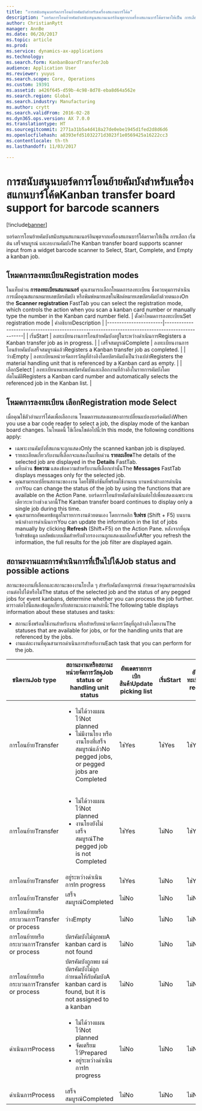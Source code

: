 ```yaml
---
title: "การสนับสนุนบอร์ดการโอนย้ายคัมบังสำหรับเครื่องสแกนบาร์โค้ด"
description: "บอร์ดการโอนย้ายคัมบังสนับสนุนสแกนเนอร์อินพุตจากเครื่องสแกนบาร์โค้ดราคาให้เป็น การเลือก เริ่มต้น เสร็จสมบูรณ์ และลบงานคัมบัง"
author: ChristianRytt
manager: AnnBe
ms.date: 06/20/2017
ms.topic: article
ms.prod: 
ms.service: dynamics-ax-applications
ms.technology: 
ms.search.form: KanbanBoardTransferJob
audience: Application User
ms.reviewer: yuyus
ms.search.scope: Core, Operations
ms.custom: 19391
ms.assetid: a426f645-d59b-4c98-8d78-eba8d64a562e
ms.search.region: Global
ms.search.industry: Manufacturing
ms.author: crytt
ms.search.validFrom: 2016-02-28
ms.dyn365.ops.version: AX 7.0.0
ms.translationtype: HT
ms.sourcegitcommit: 2771a31b5a4d418a27de0ebe1945d1fed2d8d6d6
ms.openlocfilehash: a8393efd51032271d3023f1e0569425a16222cc3
ms.contentlocale: th-th
ms.lasthandoff: 11/03/2017

---
```


# <a name="kanban-transfer-board-support-for-barcode-scanners"></a><span data-ttu-id="e88f9-103">การสนับสนุนบอร์ดการโอนย้ายคัมบังสำหรับเครื่องสแกนบาร์โค้ด</span><span class="sxs-lookup"><span data-stu-id="e88f9-103">Kanban transfer board support for barcode scanners</span></span>

[!include[banner](../includes/banner.md)]


<span data-ttu-id="e88f9-104">บอร์ดการโอนย้ายคัมบังสนับสนุนสแกนเนอร์อินพุตจากเครื่องสแกนบาร์โค้ดราคาให้เป็น การเลือก เริ่มต้น เสร็จสมบูรณ์ และลบงานคัมบัง</span><span class="sxs-lookup"><span data-stu-id="e88f9-104">The Kanban transfer board supports scanner input from a widget barcode scanner to Select, Start, Complete, and Empty a kanban job.</span></span>

<a name="registration-modes"></a><span data-ttu-id="e88f9-105">โหมดการลงทะเบียน</span><span class="sxs-lookup"><span data-stu-id="e88f9-105">Registration modes</span></span>
------------------

<span data-ttu-id="e88f9-106">ในแท็บด่วน **การลงทะเบียนสแกนเนอร์** คุณสามารถเลือกโหมดการลงทะเบียน ซึ่งควบคุมการดำเนินการเมื่อคุณสแกนหมายเลขบัตรคัมบัง หรือพิมพ์หมายเลขในฟิลด์หมายเลขบัตรคัมบังด้วยตนเอง</span><span class="sxs-lookup"><span data-stu-id="e88f9-106">On the **Scanner registration** FastTab you can select the registration mode, which controls the action when you scan a kanban card number or manually type the number in the Kanban card number field.</span></span>
| <span data-ttu-id="e88f9-107">ตั้งค่าโหมดการลงทะเบียน</span><span class="sxs-lookup"><span data-stu-id="e88f9-107">Set registration mode</span></span> | <span data-ttu-id="e88f9-108">คำอธิบาย</span><span class="sxs-lookup"><span data-stu-id="e88f9-108">Description</span></span>                                                                                     |
|-----------------------|-------------------------------------------------------------------------------------------------|
| <span data-ttu-id="e88f9-109">เริ่ม</span><span class="sxs-lookup"><span data-stu-id="e88f9-109">Start</span></span>                 | <span data-ttu-id="e88f9-110">ลงทะเบียนงานการโอนย้ายคัมบังอยู่ในระหว่างดำเนินการ</span><span class="sxs-lookup"><span data-stu-id="e88f9-110">Registers a Kanban transfer job as in progress.</span></span>                                                 |
| <span data-ttu-id="e88f9-111">เสร็จสมบูรณ์</span><span class="sxs-lookup"><span data-stu-id="e88f9-111">Complete</span></span>              | <span data-ttu-id="e88f9-112">ลงทะเบียนงานการโอนย้ายคัมบังเสร็จสมบูรณ์แล้ว</span><span class="sxs-lookup"><span data-stu-id="e88f9-112">Registers a Kanban transfer job as completed.</span></span>                                                   |
| <span data-ttu-id="e88f9-113">ว่าง</span><span class="sxs-lookup"><span data-stu-id="e88f9-113">Empty</span></span>                 | <span data-ttu-id="e88f9-114">ลงทะเบียนหน่วยจัดการวัสดุที่อ้างอิงโดยบัตรคัมบังเป็นว่างเปล่า</span><span class="sxs-lookup"><span data-stu-id="e88f9-114">Registers the material handling unit that is referenced by a Kanban card as empty.</span></span>              |
| <span data-ttu-id="e88f9-115">เลือก</span><span class="sxs-lookup"><span data-stu-id="e88f9-115">Select</span></span>                | <span data-ttu-id="e88f9-116">ลงทะเบียนหมายเลขบัตรคัมบังและเลือกงานที่อ้างอิงในรายการคัมบังโดยอัตโนมัติ</span><span class="sxs-lookup"><span data-stu-id="e88f9-116">Registers a Kanban card number and automatically selects the referenced job in the Kanban list.</span></span> |

 
<a name="registration-mode-select"></a><span data-ttu-id="e88f9-117">โหมดการลงทะเบียน เลือก</span><span class="sxs-lookup"><span data-stu-id="e88f9-117">Registration mode Select</span></span>
------------------------

<span data-ttu-id="e88f9-118">เมื่อคุณใช้ตัวอ่านบาร์โค้ดเพื่อเลือกงาน โหมดการแสดงผลของการเปลี่ยนแปลงบอร์ดคัมบัง</span><span class="sxs-lookup"><span data-stu-id="e88f9-118">When you use a bar code reader to select a job, the display mode of the kanban board changes.</span></span> <span data-ttu-id="e88f9-119">ในโหมดนี้ ใช้เงื่อนไขต่อไปนี้:</span><span class="sxs-lookup"><span data-stu-id="e88f9-119">In this mode, the following conditions apply:</span></span>

-   <span data-ttu-id="e88f9-120">เฉพาะงานคัมบังที่สแกนจะถูกแสดง</span><span class="sxs-lookup"><span data-stu-id="e88f9-120">Only the scanned kanban job is displayed.</span></span>
-   <span data-ttu-id="e88f9-121">รายละเอียดเกี่ยวกับงานที่เลือกจะแสดงในแท็บด่วน **รายละเอียด**</span><span class="sxs-lookup"><span data-stu-id="e88f9-121">The details of the selected job are displayed in the **Details** FastTab.</span></span>
-   <span data-ttu-id="e88f9-122">แท็บด่วน **ข้อความ** แสดงข้อความสำหรับงานที่เลือกเท่านั้น</span><span class="sxs-lookup"><span data-stu-id="e88f9-122">The **Messages** FastTab displays messages only for the selected job.</span></span>
-   <span data-ttu-id="e88f9-123">คุณสามารถเปลี่ยนสถานะของงาน โดยใช้ฟังก์ชันที่พร้อมใช้งานบน บานหน้าต่างการดำเนินการ</span><span class="sxs-lookup"><span data-stu-id="e88f9-123">You can change the status of the job by using the functions that are available on the Action Pane.</span></span> <span data-ttu-id="e88f9-124">บอร์ดการโอนย้ายคัมบังดำเนินต่อไปเพื่อแสดงเฉพาะงานเดียวระหว่างช่วงเวลานี้</span><span class="sxs-lookup"><span data-stu-id="e88f9-124">The Kanban transfer board continues to display only a single job during this time.</span></span>
-   <span data-ttu-id="e88f9-125">คุณสามารถอัพเดทข้อมูลในรายการงานด้วยตนเอง โดยการคลิก  **รีเฟรช** (Shift + F5) บนบานหน้าต่างการดำเนินการ</span><span class="sxs-lookup"><span data-stu-id="e88f9-125">You can update the information in the list of jobs manually by clicking **Refresh** (Shift+F5) on the Action Pane.</span></span> <span data-ttu-id="e88f9-126">หลังจากที่คุณรีเฟรชข้อมูล ผลลัพธ์แบบเต็มสำหรับตัวกรองงานถูกแสดงผลอีกครั้ง</span><span class="sxs-lookup"><span data-stu-id="e88f9-126">After you refresh the information, the full results for the job filter are displayed again.</span></span>

## <a name="job-status-and-possible-actions"></a><span data-ttu-id="e88f9-127">สถานะงานและการดำเนินการที่เป็นไปได้</span><span class="sxs-lookup"><span data-stu-id="e88f9-127">Job status and possible actions</span></span>
<span data-ttu-id="e88f9-128">สถานะของงานที่เลือกและสถานะของงานโยงใด ๆ สำหรับคัมบังเหตุการณ์ กำหนดว่าคุณสามารถดำเนินงานต่อไปได้หรือไม่</span><span class="sxs-lookup"><span data-stu-id="e88f9-128">The status of the selected job and the status of any pegged jobs for event kanbans, determine whether you can process the job further.</span></span> <span data-ttu-id="e88f9-129">ตารางต่อไปนี้แสดงข้อมูลเกี่ยวกับสถานะและงานเหล่านี้:</span><span class="sxs-lookup"><span data-stu-id="e88f9-129">The following table displays information about these statuses and tasks:</span></span>
-   <span data-ttu-id="e88f9-130">สถานะซึ่งพร้อมใช้งานสำหรับงาน หรือสำหรับหน่วยจัดการวัสดุที่ถูกอ้างอิงโดยงาน</span><span class="sxs-lookup"><span data-stu-id="e88f9-130">The statuses that are available for jobs, or for the handling units that are referenced by the jobs.</span></span>
-   <span data-ttu-id="e88f9-131">งานแต่ละงานที่คุณสามารถดำเนินการสำหรับงาน</span><span class="sxs-lookup"><span data-stu-id="e88f9-131">Each task that you can perform for the job.</span></span>

<table>
<colgroup>
<col width="12%" />
<col width="12%" />
<col width="12%" />
<col width="12%" />
<col width="12%" />
<col width="12%" />
<col width="12%" />
<col width="12%" />
</colgroup>
<thead>
<tr class="header">
<th><span data-ttu-id="e88f9-132">ชนิดงาน</span><span class="sxs-lookup"><span data-stu-id="e88f9-132">Job type</span></span></th>
<th><span data-ttu-id="e88f9-133">สถานะงานหรือสถานะหน่วยจัดการวัสดุ</span><span class="sxs-lookup"><span data-stu-id="e88f9-133">Job status or handling unit status</span></span></th>
<th><span data-ttu-id="e88f9-134">อัพเดตรายการเบิกสินค้า</span><span class="sxs-lookup"><span data-stu-id="e88f9-134">Update picking list</span></span></th>
<th><span data-ttu-id="e88f9-135">เริ่ม</span><span class="sxs-lookup"><span data-stu-id="e88f9-135">Start</span></span></th>
<th><span data-ttu-id="e88f9-136">อัพเดตการลงทะเบียน</span><span class="sxs-lookup"><span data-stu-id="e88f9-136">Update registration</span></span></th>
<th><span data-ttu-id="e88f9-137">เสร็จสมบูรณ์</span><span class="sxs-lookup"><span data-stu-id="e88f9-137">Complete</span></span></th>
<th><span data-ttu-id="e88f9-138">ว่าง</span><span class="sxs-lookup"><span data-stu-id="e88f9-138">Empty</span></span></th>
<th><span data-ttu-id="e88f9-139">สร้างคัมบังเหตุการณ์</span><span class="sxs-lookup"><span data-stu-id="e88f9-139">Create event kanbans</span></span></th>
</tr>
</thead>
<tbody>
<tr class="odd">
<td><span data-ttu-id="e88f9-140">การโอนย้าย</span><span class="sxs-lookup"><span data-stu-id="e88f9-140">Transfer</span></span></td>
<td><ul>
<li><span data-ttu-id="e88f9-141">ไม่ได้วางแผนไว้</span><span class="sxs-lookup"><span data-stu-id="e88f9-141">Not planned</span></span></li>
<li><span data-ttu-id="e88f9-142">ไม่มีงานโยง หรืองานโยงที่เสร็จสมบูรณ์แล้ว</span><span class="sxs-lookup"><span data-stu-id="e88f9-142">No pegged jobs, or pegged jobs are Completed</span></span></li>
</ul></td>
<td><span data-ttu-id="e88f9-143">ใช่</span><span class="sxs-lookup"><span data-stu-id="e88f9-143">Yes</span></span></td>
<td><span data-ttu-id="e88f9-144">ใช่</span><span class="sxs-lookup"><span data-stu-id="e88f9-144">Yes</span></span></td>
<td><span data-ttu-id="e88f9-145">ใช่</span><span class="sxs-lookup"><span data-stu-id="e88f9-145">Yes</span></span></td>
<td><span data-ttu-id="e88f9-146">ใช่</span><span class="sxs-lookup"><span data-stu-id="e88f9-146">Yes</span></span></td>
<td><span data-ttu-id="e88f9-147">ไม่</span><span class="sxs-lookup"><span data-stu-id="e88f9-147">No</span></span></td>
<td><span data-ttu-id="e88f9-148">ใช่</span><span class="sxs-lookup"><span data-stu-id="e88f9-148">Yes</span></span></td>
</tr>
<tr class="even">
<td><span data-ttu-id="e88f9-149">การโอนย้าย</span><span class="sxs-lookup"><span data-stu-id="e88f9-149">Transfer</span></span></td>
<td><ul>
<li><span data-ttu-id="e88f9-150">ไม่ได้วางแผนไว้</span><span class="sxs-lookup"><span data-stu-id="e88f9-150">Not planned</span></span></li>
<li><span data-ttu-id="e88f9-151">งานโยงยังไม่เสร็จสมบูรณ์</span><span class="sxs-lookup"><span data-stu-id="e88f9-151">The pegged job is not Completed</span></span></li>
</ul></td>
<td><span data-ttu-id="e88f9-152">ใช่</span><span class="sxs-lookup"><span data-stu-id="e88f9-152">Yes</span></span></td>
<td><span data-ttu-id="e88f9-153">ไม่</span><span class="sxs-lookup"><span data-stu-id="e88f9-153">No</span></span></td>
<td><span data-ttu-id="e88f9-154">ใช่</span><span class="sxs-lookup"><span data-stu-id="e88f9-154">Yes</span></span></td>
<td><span data-ttu-id="e88f9-155">ไม่</span><span class="sxs-lookup"><span data-stu-id="e88f9-155">No</span></span></td>
<td><span data-ttu-id="e88f9-156">ไม่</span><span class="sxs-lookup"><span data-stu-id="e88f9-156">No</span></span></td>
<td><span data-ttu-id="e88f9-157">ไม่</span><span class="sxs-lookup"><span data-stu-id="e88f9-157">No</span></span></td>
</tr>
<tr class="odd">
<td><span data-ttu-id="e88f9-158">การโอนย้าย</span><span class="sxs-lookup"><span data-stu-id="e88f9-158">Transfer</span></span></td>
<td><span data-ttu-id="e88f9-159">อยู่ระหว่างดำเนินการ</span><span class="sxs-lookup"><span data-stu-id="e88f9-159">In progress</span></span></td>
<td><span data-ttu-id="e88f9-160">ใช่</span><span class="sxs-lookup"><span data-stu-id="e88f9-160">Yes</span></span></td>
<td><span data-ttu-id="e88f9-161">ไม่</span><span class="sxs-lookup"><span data-stu-id="e88f9-161">No</span></span></td>
<td><span data-ttu-id="e88f9-162">ใช่</span><span class="sxs-lookup"><span data-stu-id="e88f9-162">Yes</span></span></td>
<td><span data-ttu-id="e88f9-163">ใช่</span><span class="sxs-lookup"><span data-stu-id="e88f9-163">Yes</span></span></td>
<td><span data-ttu-id="e88f9-164">ไม่</span><span class="sxs-lookup"><span data-stu-id="e88f9-164">No</span></span></td>
<td><span data-ttu-id="e88f9-165">ไม่</span><span class="sxs-lookup"><span data-stu-id="e88f9-165">No</span></span></td>
</tr>
<tr class="even">
<td><span data-ttu-id="e88f9-166">การโอนย้าย</span><span class="sxs-lookup"><span data-stu-id="e88f9-166">Transfer</span></span></td>
<td><span data-ttu-id="e88f9-167">เสร็จสมบูรณ์</span><span class="sxs-lookup"><span data-stu-id="e88f9-167">Completed</span></span></td>
<td><span data-ttu-id="e88f9-168">ไม่</span><span class="sxs-lookup"><span data-stu-id="e88f9-168">No</span></span></td>
<td><span data-ttu-id="e88f9-169">ไม่</span><span class="sxs-lookup"><span data-stu-id="e88f9-169">No</span></span></td>
<td><span data-ttu-id="e88f9-170">ไม่</span><span class="sxs-lookup"><span data-stu-id="e88f9-170">No</span></span></td>
<td><span data-ttu-id="e88f9-171">ไม่</span><span class="sxs-lookup"><span data-stu-id="e88f9-171">No</span></span></td>
<td><span data-ttu-id="e88f9-172">ใช่</span><span class="sxs-lookup"><span data-stu-id="e88f9-172">Yes</span></span></td>
<td><span data-ttu-id="e88f9-173">ไม่</span><span class="sxs-lookup"><span data-stu-id="e88f9-173">No</span></span></td>
</tr>
<tr class="odd">
<td><span data-ttu-id="e88f9-174">การโอนย้ายหรือกระบวนการ</span><span class="sxs-lookup"><span data-stu-id="e88f9-174">Transfer or process</span></span></td>
<td><span data-ttu-id="e88f9-175">ว่าง</span><span class="sxs-lookup"><span data-stu-id="e88f9-175">Empty</span></span></td>
<td><span data-ttu-id="e88f9-176">ไม่</span><span class="sxs-lookup"><span data-stu-id="e88f9-176">No</span></span></td>
<td><span data-ttu-id="e88f9-177">ไม่</span><span class="sxs-lookup"><span data-stu-id="e88f9-177">No</span></span></td>
<td><span data-ttu-id="e88f9-178">ไม่</span><span class="sxs-lookup"><span data-stu-id="e88f9-178">No</span></span></td>
<td><span data-ttu-id="e88f9-179">ไม่</span><span class="sxs-lookup"><span data-stu-id="e88f9-179">No</span></span></td>
<td><span data-ttu-id="e88f9-180">ไม่</span><span class="sxs-lookup"><span data-stu-id="e88f9-180">No</span></span></td>
<td><span data-ttu-id="e88f9-181">ไม่</span><span class="sxs-lookup"><span data-stu-id="e88f9-181">No</span></span></td>
</tr>
<tr class="even">
<td><span data-ttu-id="e88f9-182">การโอนย้ายหรือกระบวนการ</span><span class="sxs-lookup"><span data-stu-id="e88f9-182">Transfer or process</span></span></td>
<td><span data-ttu-id="e88f9-183">บัตรคัมบังไม่ถูกพบ</span><span class="sxs-lookup"><span data-stu-id="e88f9-183">A kanban card is not found</span></span></td>
<td><span data-ttu-id="e88f9-184">ไม่</span><span class="sxs-lookup"><span data-stu-id="e88f9-184">No</span></span></td>
<td><span data-ttu-id="e88f9-185">ไม่</span><span class="sxs-lookup"><span data-stu-id="e88f9-185">No</span></span></td>
<td><span data-ttu-id="e88f9-186">ไม่</span><span class="sxs-lookup"><span data-stu-id="e88f9-186">No</span></span></td>
<td><span data-ttu-id="e88f9-187">ไม่</span><span class="sxs-lookup"><span data-stu-id="e88f9-187">No</span></span></td>
<td><span data-ttu-id="e88f9-188">ไม่</span><span class="sxs-lookup"><span data-stu-id="e88f9-188">No</span></span></td>
<td><span data-ttu-id="e88f9-189">ไม่</span><span class="sxs-lookup"><span data-stu-id="e88f9-189">No</span></span></td>
</tr>
<tr class="odd">
<td><span data-ttu-id="e88f9-190">การโอนย้ายหรือกระบวนการ</span><span class="sxs-lookup"><span data-stu-id="e88f9-190">Transfer or process</span></span></td>
<td><span data-ttu-id="e88f9-191">บัตรคัมบังถูกพบ แต่บัตรคัมบังไม่ถูกกำหนดให้กับคัมบัง</span><span class="sxs-lookup"><span data-stu-id="e88f9-191">A kanban card is found, but it is not assigned to a kanban</span></span></td>
<td><span data-ttu-id="e88f9-192">ไม่</span><span class="sxs-lookup"><span data-stu-id="e88f9-192">No</span></span></td>
<td><span data-ttu-id="e88f9-193">ไม่</span><span class="sxs-lookup"><span data-stu-id="e88f9-193">No</span></span></td>
<td><span data-ttu-id="e88f9-194">ไม่</span><span class="sxs-lookup"><span data-stu-id="e88f9-194">No</span></span></td>
<td><span data-ttu-id="e88f9-195">ไม่</span><span class="sxs-lookup"><span data-stu-id="e88f9-195">No</span></span></td>
<td><span data-ttu-id="e88f9-196">ไม่</span><span class="sxs-lookup"><span data-stu-id="e88f9-196">No</span></span></td>
<td><span data-ttu-id="e88f9-197">ไม่</span><span class="sxs-lookup"><span data-stu-id="e88f9-197">No</span></span></td>
</tr>
<tr class="even">
<td><span data-ttu-id="e88f9-198">ดำเนินการ</span><span class="sxs-lookup"><span data-stu-id="e88f9-198">Process</span></span></td>
<td><ul>
<li><span data-ttu-id="e88f9-199">ไม่ได้วางแผนไว้</span><span class="sxs-lookup"><span data-stu-id="e88f9-199">Not planned</span></span></li>
<li><span data-ttu-id="e88f9-200">จัดเตรียมไว้</span><span class="sxs-lookup"><span data-stu-id="e88f9-200">Prepared</span></span></li>
<li><span data-ttu-id="e88f9-201">อยู่ระหว่างดำเนินการ</span><span class="sxs-lookup"><span data-stu-id="e88f9-201">In progress</span></span></li>
</ul></td>
<td><span data-ttu-id="e88f9-202">ไม่</span><span class="sxs-lookup"><span data-stu-id="e88f9-202">No</span></span></td>
<td><span data-ttu-id="e88f9-203">ไม่</span><span class="sxs-lookup"><span data-stu-id="e88f9-203">No</span></span></td>
<td><span data-ttu-id="e88f9-204">ไม่</span><span class="sxs-lookup"><span data-stu-id="e88f9-204">No</span></span></td>
<td><span data-ttu-id="e88f9-205">ไม่</span><span class="sxs-lookup"><span data-stu-id="e88f9-205">No</span></span></td>
<td><span data-ttu-id="e88f9-206">ไม่</span><span class="sxs-lookup"><span data-stu-id="e88f9-206">No</span></span></td>
<td><span data-ttu-id="e88f9-207">ไม่</span><span class="sxs-lookup"><span data-stu-id="e88f9-207">No</span></span></td>
</tr>
<tr class="odd">
<td><span data-ttu-id="e88f9-208">ดำเนินการ</span><span class="sxs-lookup"><span data-stu-id="e88f9-208">Process</span></span></td>
<td><span data-ttu-id="e88f9-209">เสร็จสมบูรณ์</span><span class="sxs-lookup"><span data-stu-id="e88f9-209">Completed</span></span></td>
<td><span data-ttu-id="e88f9-210">ไม่</span><span class="sxs-lookup"><span data-stu-id="e88f9-210">No</span></span></td>
<td><span data-ttu-id="e88f9-211">ไม่</span><span class="sxs-lookup"><span data-stu-id="e88f9-211">No</span></span></td>
<td><span data-ttu-id="e88f9-212">ไม่</span><span class="sxs-lookup"><span data-stu-id="e88f9-212">No</span></span></td>
<td><span data-ttu-id="e88f9-213">ไม่</span><span class="sxs-lookup"><span data-stu-id="e88f9-213">No</span></span></td>
<td><span data-ttu-id="e88f9-214">ไม่</span><span class="sxs-lookup"><span data-stu-id="e88f9-214">No</span></span></td>
<td><span data-ttu-id="e88f9-215">ไม่</span><span class="sxs-lookup"><span data-stu-id="e88f9-215">No</span></span></td>
</tr>
</tbody>
</table>






